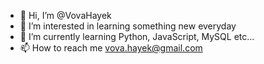 - 👋 Hi, I’m @VovaHayek
- 👀 I’m interested in learning something new everyday
- 🌱 I’m currently learning Python, JavaScript, MySQL etc...
- 📫 How to reach me vova.hayek@gmail.com

